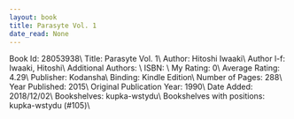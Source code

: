 ```yaml
---
layout: book
title: Parasyte Vol. 1
date_read: None
---
```


Book Id: 28053938\ 
Title: Parasyte Vol. 1\ 
Author: Hitoshi Iwaaki\ 
Author l-f: Iwaaki, Hitoshi\ 
Additional Authors: \ 
ISBN: \ 
My Rating: 0\ 
Average Rating: 4.29\ 
Publisher: Kodansha\ 
Binding: Kindle Edition\ 
Number of Pages: 288\ 
Year Published: 2015\ 
Original Publication Year: 1990\ 
Date Added: 2018/12/02\ 
Bookshelves: kupka-wstydu\ 
Bookshelves with positions: kupka-wstydu (#105)\ 


